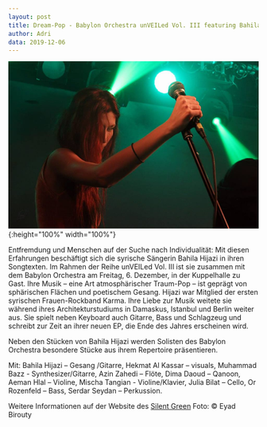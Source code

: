 ```yaml
---
layout: post
title: Dream-Pop - Babylon Orchestra unVEILed Vol. III featuring Bahila Hijazi am 6. Dezember 2019 um 20 Uhr im Silent Green
author: Adri
data: 2019-12-06
---
```

![](/styles/pictures/news/hijazi_silent_green.jpg){:height="100%" width="100%"}

Entfremdung und Menschen auf der Suche nach Individualität: Mit diesen Erfahrungen beschäftigt sich die syrische Sängerin Bahila Hijazi in ihren Songtexten. Im Rahmen der Reihe unVEILed Vol. III ist sie zusammen mit dem Babylon Orchestra am Freitag, 6. Dezember, in der Kuppelhalle zu Gast. Ihre Musik – eine Art atmosphärischer Traum-Pop – ist geprägt von sphärischen Flächen und poetischem Gesang. Hijazi war Mitglied der ersten syrischen Frauen-Rockband Karma. Ihre Liebe zur Musik weitete sie während ihres Architekturstudiums in Damaskus, Istanbul und Berlin weiter aus. Sie spielt neben Keyboard auch Gitarre, Bass und Schlagzeug und schreibt zur Zeit an ihrer neuen EP, die Ende des Jahres erscheinen wird.

Neben den Stücken von Bahila Hijazi werden Solisten des Babylon Orchestra besondere Stücke aus ihrem Repertoire präsentieren.

Mit: Bahila Hijazi – Gesang /Gitarre, Hekmat Al Kassar – visuals, Muhammad Bazz - Synthesizer/Gitarre, Azin  Zahedi – Flöte, Dima Daoud – Qanoon, Aeman Hlal – Violine, Mischa Tangian - Violine/Klavier, Julia Bilat – Cello, Or Rozenfeld – Bass, Serdar Seydan – Perkussion.

Weitere Informationen auf der Website des [Silent Green](https://www.silent-green.net)
Foto: © Eyad Birouty
